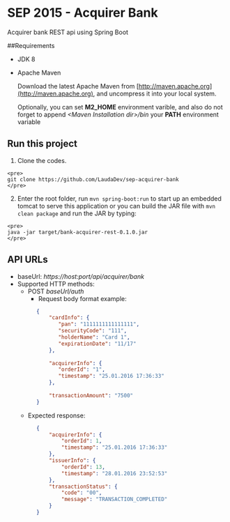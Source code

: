 # SEP 2015 - Acquirer Bank

Acquirer bank REST api using Spring Boot

##Requirements

   * JDK 8

   * Apache Maven
   
     Download the latest Apache Maven from [http://maven.apache.org](http://maven.apache.org), and uncompress it into your local system. 
    
     Optionally, you can set **M2\_HOME** environment varible, and also do not forget to append *&lt;Maven Installation dir>/bin* your **PATH** environment variable

## Run this project

   1. Clone the codes.

    <pre>
    git clone https://github.com/LaudaDev/sep-acquirer-bank
    </pre>
  
   2. Enter the root folder, run `mvn spring-boot:run` to start up an embedded tomcat to serve this application or you can build the JAR file with `mvn clean package` and run the JAR by typing:
  
    <pre>
    java -jar target/bank-acquirer-rest-0.1.0.jar
    </pre>
## API URLs

- baseUrl: *https://host:port/api/acquirer/bank*
- Supported HTTP methods:
  * POST _baseUrl/auth_
    - Request body format example:
  ```json
  	    {
		    "cardInfo": {
		       "pan": "1111111111111111",
		       "securityCode": "111",
		       "holderName": "Card 1",
		       "expirationDate": "11/17"
		    },
		 
		    "acquirerInfo": {
		       "orderId": "1",
		       "timestamp": "25.01.2016 17:36:33"
		    },
		 
		    "transactionAmount": "7500"
		}
  ```
    - Expected response:
  ```json
	    {
		    "acquirerInfo": {
		        "orderId": 1,
		        "timestamp": "25.01.2016 17:36:33"
		    },
		    "issuerInfo": {
		        "orderId": 13,
		        "timestamp": "28.01.2016 23:52:53"
		    },
		    "transactionStatus": {
		        "code": "00",
		        "message": "TRANSACTION_COMPLETED"
		    }
	    }  
  ```





